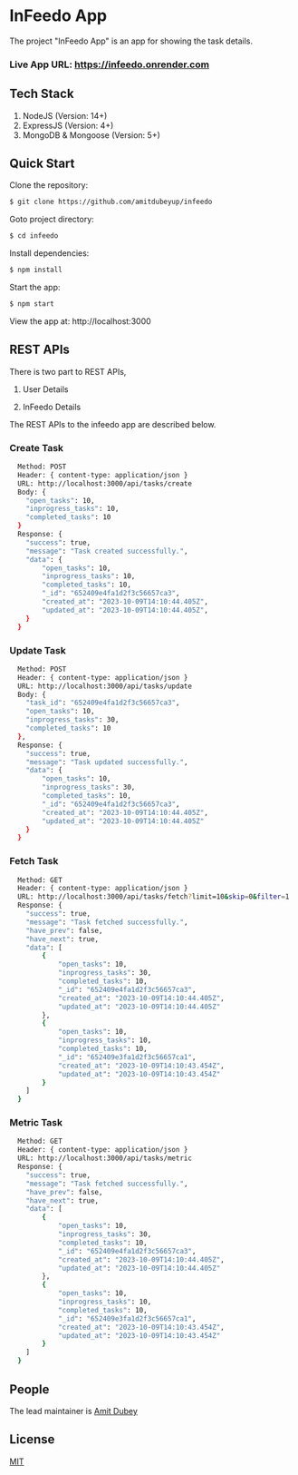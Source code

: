 # InFeedo App

  The project "InFeedo App" is an app for showing the task details.
  
### Live App URL: https://infeedo.onrender.com


## Tech Stack

  1. NodeJS (Version: 14+)
  2. ExpressJS (Version: 4+)
  4. MongoDB & Mongoose (Version: 5+)


## Quick Start

Clone the repository:

```bash
$ git clone https://github.com/amitdubeyup/infeedo
```

Goto project directory:

```bash
$ cd infeedo
```

Install dependencies:

```bash
$ npm install
```

Start the app:

```bash
$ npm start
```

  View the app at: http://localhost:3000


## REST APIs

  There is two part to REST APIs,

  1. User Details

  2. InFeedo Details

  The REST APIs to the infeedo app are described below.


### Create Task

```bash
  Method: POST
  Header: { content-type: application/json }
  URL: http://localhost:3000/api/tasks/create
  Body: {
    "open_tasks": 10,
    "inprogress_tasks": 10,
    "completed_tasks": 10
  }
  Response: {
    "success": true,
    "message": "Task created successfully.",
    "data": {
        "open_tasks": 10,
        "inprogress_tasks": 10,
        "completed_tasks": 10,
        "_id": "652409e4fa1d2f3c56657ca3",
        "created_at": "2023-10-09T14:10:44.405Z",
        "updated_at": "2023-10-09T14:10:44.405Z",
    }
  }
 ```

### Update Task

```bash
  Method: POST
  Header: { content-type: application/json }
  URL: http://localhost:3000/api/tasks/update
  Body: {
    "task_id": "652409e4fa1d2f3c56657ca3",
    "open_tasks": 10,
    "inprogress_tasks": 30,
    "completed_tasks": 10
  },
  Response: {
    "success": true,
    "message": "Task updated successfully.",
    "data": {
        "open_tasks": 10,
        "inprogress_tasks": 30,
        "completed_tasks": 10,
        "_id": "652409e4fa1d2f3c56657ca3",
        "created_at": "2023-10-09T14:10:44.405Z",
        "updated_at": "2023-10-09T14:10:44.405Z"
    }
  }
 ```

### Fetch Task

```bash
  Method: GET
  Header: { content-type: application/json }
  URL: http://localhost:3000/api/tasks/fetch?limit=10&skip=0&filter=1
  Response: {
    "success": true,
    "message": "Task fetched successfully.",
    "have_prev": false,
    "have_next": true,
    "data": [
        {
            "open_tasks": 10,
            "inprogress_tasks": 30,
            "completed_tasks": 10,
            "_id": "652409e4fa1d2f3c56657ca3",
            "created_at": "2023-10-09T14:10:44.405Z",
            "updated_at": "2023-10-09T14:10:44.405Z"
        },
        {
            "open_tasks": 10,
            "inprogress_tasks": 10,
            "completed_tasks": 10,
            "_id": "652409e3fa1d2f3c56657ca1",
            "created_at": "2023-10-09T14:10:43.454Z",
            "updated_at": "2023-10-09T14:10:43.454Z"
        }
    ]
  }
 ```

### Metric Task

```bash
  Method: GET
  Header: { content-type: application/json }
  URL: http://localhost:3000/api/tasks/metric
  Response: {
    "success": true,
    "message": "Task fetched successfully.",
    "have_prev": false,
    "have_next": true,
    "data": [
        {
            "open_tasks": 10,
            "inprogress_tasks": 30,
            "completed_tasks": 10,
            "_id": "652409e4fa1d2f3c56657ca3",
            "created_at": "2023-10-09T14:10:44.405Z",
            "updated_at": "2023-10-09T14:10:44.405Z"
        },
        {
            "open_tasks": 10,
            "inprogress_tasks": 10,
            "completed_tasks": 10,
            "_id": "652409e3fa1d2f3c56657ca1",
            "created_at": "2023-10-09T14:10:43.454Z",
            "updated_at": "2023-10-09T14:10:43.454Z"
        }
    ]
  }
 ```


## People

The lead maintainer is [Amit Dubey](https://github.com/amitdubeyup)

## License

  [MIT](LICENSE)
